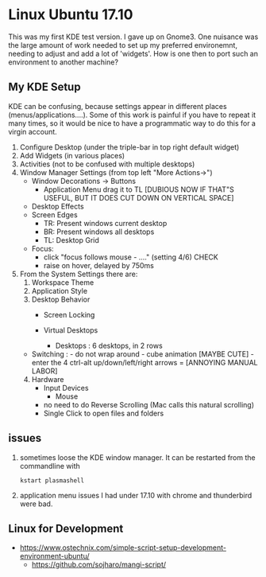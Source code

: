 # Linux  Ubuntu 17.10

This was my first KDE test version. I gave up on Gnome3. One nuisance was the large
amount of work needed to set up my preferred environemnt, needing to adjust and add
a lot of 'widgets'. How is one then to port such an environment to another machine?

## My KDE Setup

KDE can be confusing, because settings appear in different places (menus/applications....). Some of this
work is painful if you have to repeat it many times, so it would be nice to have a programmatic way
to do this for a virgin account.

1. Configure Desktop (under the triple-bar in top right default widget)
2. Add Widgets (in various places)
3. Activities (not to be confused with multiple desktops)
4. Window Manager Settings (from top left "More Actions->")
   * Window Decorations -> Buttons
     - Application Menu drag it to TL  [DUBIOUS NOW IF THAT"S USEFUL, BUT IT DOES CUT DOWN ON VERTICAL SPACE]
   * Desktop Effects
   * Screen Edges
     - TR:   Present windows current desktop
     - BR:   Present windows all desktops
     - TL:   Desktop Grid
   * Focus:
     * click "focus follows mouse - ...." (setting 4/6)  CHECK
     * raise on hover, delayed by 750ms
5. From the System Settings there are:
   1.  Workspace Theme
   2.  Application Style
   3.  Desktop Behavior
       * Screen Locking
       	 
       * Virtual Desktops
       	 * Desktops  :  6 desktops, in 2 rows
	 * Switching :  - do not wrap around
	     	        - cube animation [MAYBE CUTE]
	                - enter the 4 ctrl-alt up/down/left/right arrows = [ANNOYING MANUAL LABOR]
   4.  Hardware
       * Input Devices
       	 *  Mouse
	    - no need to do Reverse Scrolling (Mac calls this natural scrolling)
	    - Single Click to open files and folders
	   


## issues

1. sometimes loose the KDE window manager. It can be restarted from
   the commandline with

       kstart plasmashell

2. application menu issues I had under 17.10 with chrome and thunderbird were bad.

## Linux for Development

* https://www.ostechnix.com/simple-script-setup-development-environment-ubuntu/
  * https://github.com/sojharo/mangi-script/
